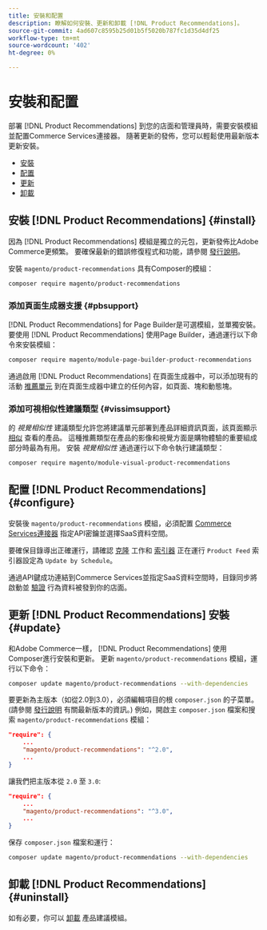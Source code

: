 ```yaml
---
title: 安裝和配置
description: 瞭解如何安裝、更新和卸載 [!DNL Product Recommendations]。
source-git-commit: 4ad607c8595b25d01b5f5020b787fc1d35d4df25
workflow-type: tm+mt
source-wordcount: '402'
ht-degree: 0%

---
```


# 安裝和配置

部署 [!DNL Product Recommendations] 到您的店面和管理員時，需要安裝模組並配置Commerce Services連接器。 隨著更新的發佈，您可以輕鬆使用最新版本更新安裝。

- [安裝](#install)
- [配置](#configure)
- [更新](#update)
- [卸載](#uninstall)

## 安裝 [!DNL Product Recommendations] {#install}

因為 [!DNL Product Recommendations] 模組是獨立的元包，更新發佈比Adobe Commerce更頻繁。 要確保最新的錯誤修復程式和功能，請參閱 [發行說明](release-notes.md)。

安裝 `magento/product-recommendations` 具有Composer的模組：

```bash
composer require magento/product-recommendations
```

### 添加頁面生成器支援 {#pbsupport}

[!DNL Product Recommendations] for Page Builder是可選模組，並單獨安裝。 要使用 [!DNL Product Recommendations] 使用Page Builder，通過運行以下命令來安裝模組：

```bash
composer require magento/module-page-builder-product-recommendations
```

通過啟用 [!DNL Product Recommendations] 在頁面生成器中，可以添加現有的活動 [推薦單元](https://docs.magento.com/user-guide/cms/page-builder-add-recommendations.html) 到在頁面生成器中建立的任何內容，如頁面、塊和動態塊。

### 添加可視相似性建議類型 {#vissimsupport}

的 _視覺相似性_ 建議類型允許您將建議單元部署到產品詳細資訊頁面，該頁面顯示 [相似](type.md#visualsim) 查看的產品。 這種推薦類型在產品的影像和視覺方面是購物體驗的重要組成部分時最為有用。 安裝 _視覺相似性_ 通過運行以下命令執行建議類型：

```bash
composer require magento/module-visual-product-recommendations
```

## 配置 [!DNL Product Recommendations] {#configure}

安裝後 `magento/product-recommendations` 模組，必須配置 [Commerce Services連接器](https://docs.magento.com/user-guide/configuration/services/saas.html) 指定API密鑰並選擇SaaS資料空間。

要確保目錄導出正確運行，請確認 [克隆](https://devdocs.magento.com/guides/v2.4/config-guide/cli/config-cli-subcommands-cron.html) 工作和 [索引器](https://devdocs.magento.com/guides/v2.4/config-guide/cli/config-cli-subcommands-index.html) 正在運行 `Product Feed` 索引器設定為 `Update by Schedule`。

通過API鍵成功連結到Commerce Services並指定SaaS資料空間時，目錄同步將啟動並 [驗證](verify.md) 行為資料被發到你的店面。

## 更新 [!DNL Product Recommendations] 安裝 {#update}

和Adobe Commerce一樣， [!DNL Product Recommendations] 使用Composer進行安裝和更新。 更新 `magento/product-recommendations` 模組，運行以下命令：

```bash
composer update magento/product-recommendations --with-dependencies
```

要更新為主版本（如從2.0到3.0），必須編輯項目的根 `composer.json` 的子菜單。 (請參閱 [發行說明](release-notes.md) 有關最新版本的資訊。) 例如，開啟主 `composer.json` 檔案和搜索 `magento/product-recommendations` 模組：

```json
"require": {
    ...
    "magento/product-recommendations": "^2.0",
    ...
}
```

讓我們把主版本從 `2.0` 至 `3.0`:

```json
"require": {
    ...
    "magento/product-recommendations": "^3.0",
    ...
}
```

保存 `composer.json` 檔案和運行：

```bash
composer update magento/product-recommendations --with-dependencies
```

## 卸載 [!DNL Product Recommendations] {#uninstall}

如有必要，你可以 [卸載](https://devdocs.magento.com/guides/v2.4/install-gde/install/cli/install-cli-uninstall-mods.html) 產品建議模組。
